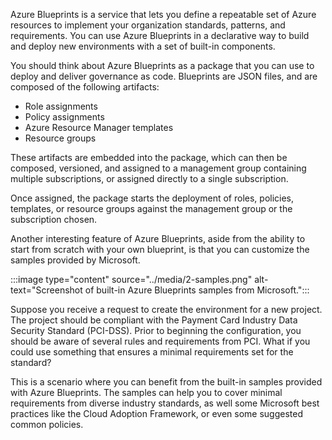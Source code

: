 Azure Blueprints is a service that lets you define a repeatable set of Azure resources to implement your organization standards, patterns, and requirements. You can use Azure Blueprints in a declarative way to build and deploy new environments with a set of built-in components.

You should think about Azure Blueprints as a package that you can use to deploy and deliver governance as code. Blueprints are JSON files, and are composed of the following artifacts: 

* Role assignments
* Policy assignments
* Azure Resource Manager templates
* Resource groups

These artifacts are embedded into the package, which can then be composed, versioned, and assigned to a management group containing multiple subscriptions, or assigned directly to a single subscription.

Once assigned, the package starts the deployment of roles, policies, templates, or resource groups against the management group or the subscription chosen.

Another interesting feature of Azure Blueprints, aside from the ability to start from scratch with your own blueprint, is that you can customize the samples provided by Microsoft.

:::image type="content" source="../media/2-samples.png" alt-text="Screenshot of built-in Azure Blueprints samples from Microsoft.":::

Suppose you receive a request to create the environment for a new project. The project should be compliant with the Payment Card Industry Data Security Standard (PCI-DSS). Prior to beginning the configuration, you should be aware of several rules and requirements from PCI. What if you could use something that ensures a minimal requirements set for the standard?

This is a scenario where you can benefit from the built-in samples provided with Azure Blueprints. The samples can help you to cover minimal requirements from diverse industry standards, as well some Microsoft best practices like the Cloud Adoption Framework, or even some suggested common policies.
